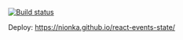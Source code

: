 [![Build status](https://ci.appveyor.com/api/projects/status/oyv0o030ht74ku7w?svg=true)](https://ci.appveyor.com/project/nionka/react-events-state)

Deploy: https://nionka.github.io/react-events-state/